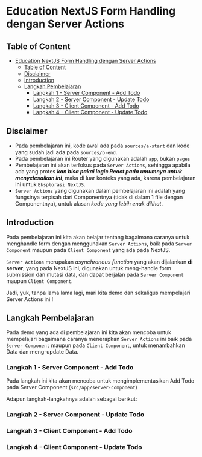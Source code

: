 # Education NextJS Form Handling dengan Server Actions

## Table of Content

- [Education NextJS Form Handling dengan Server Actions](#education-nextjs-form-handling-dengan-server-actions)
  - [Table of Content](#table-of-content)
  - [Disclaimer](#disclaimer)
  - [Introduction](#introduction)
  - [Langkah Pembelajaran](#langkah-pembelajaran)
    - [Langkah 1 - Server Component - Add Todo](#langkah-1---server-component---add-todo)
    - [Langkah 2 - Server Component - Update Todo](#langkah-2---server-component---update-todo)
    - [Langkah 3 - Client Component - Add Todo](#langkah-3---client-component---add-todo)
    - [Langkah 4 - Client Component - Update Todo](#langkah-4---client-component---update-todo)

## Disclaimer

- Pada pembelajaran ini, kode awal ada pada `sources/a-start` dan kode yang sudah jadi ada pada `sources/b-end`.
- Pada pembelajaran ini Router yang digunakan adalah `app`, bukan `pages`
- Pembelajaran ini akan terfokus pada `Server Actions`, sehingga apabila ada yang protes *__kan bisa pakai logic React pada umumnya untuk menyelesaikan ini__*, maka di luar konteks yang ada, karena pembelajaran ini untuk `Eksplorasi NextJS`.
- `Server Actions` yang digunakan dalam pembelajaran ini adalah yang fungsinya terpisah dari Componentnya (tidak di dalam 1 file dengan Componentnya), untuk alasan *kode yang lebih enak dilihat*.

## Introduction

Pada pembelajaran ini kita akan belajar tentang bagaimana caranya untuk menghandle form dengan menggunakan `Server Actions`, baik pada `Server Component` maupun pada `Client Component` yang ada pada NextJS.

`Server Actions` merupakan *asynchronous function* yang akan dijalankan **di server**, yang pada NextJS ini, digunakan untuk meng-handle form submission dan mutasi data, dan dapat berjalan pada `Server Component` maupun `Client Component`.

Jadi, yuk, tanpa lama lama lagi, mari kita demo dan sekaligus mempelajari Server Actions ini !

## Langkah Pembelajaran

Pada demo yang ada di pembelajaran ini kita akan mencoba untuk mempelajari bagaimana caranya menerapkan `Server Actions` ini baik pada `Server Component` maupun pada `Client Component`, untuk menambahkan Data dan meng-update Data.

### Langkah 1 - Server Component - Add Todo

Pada langkah ini kita akan mencoba untuk mengimplementasikan Add Todo pada Server Component (`src/app/server-component`)

Adapun langkah-langkahnya adalah sebagai berikut:

### Langkah 2 - Server Component - Update Todo

### Langkah 3 - Client Component - Add Todo

### Langkah 4 - Client Component - Update Todo